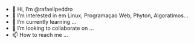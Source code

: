 - 👋 Hi, I’m @rafaellpeddro
- 👀 I’m interested in em Linux, Programaçao Web, Phyton, Algoratimos...
- 🌱 I’m currently learning ...
- 💞️ I’m looking to collaborate on ...
- 📫 How to reach me ...

<!---
rafaellpeddro/rafaellpeddro is a ✨ special ✨ repository because its `README.md` (this file) appears on your GitHub profile.
You can click the Preview link to take a look at your changes.
--->
